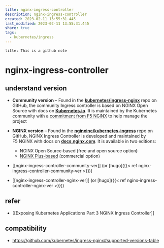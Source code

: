 ```yaml
---
title: nginx-ingress-controller
description: nginx-ingress-controller
created: 2023-02-11 13:55:31.445
last_modified: 2023-02-11 13:55:31.445
share: true
tags:
  - kubernetes/ingress
---
```


```ad-attention
title: This is a github note
```

# nginx-ingress-controller

## understand version

-   **Community version** – Found in the [**kubernetes/ingress-nginx**](https://github.com/kubernetes/ingress-nginx) repo on GitHub, the community Ingress controller is based on NGINX Open Source with docs on [**Kubernetes.io**](https://kubernetes.github.io/ingress-nginx/). It is maintained by the Kubernetes community with a [commitment from F5 NGINX](https://www.nginx.com/blog/nginx-sprint-2-0-clear-vision-fresh-code-new-commitments-to-open-source/#resources-for-kubernetes) to help manage the project

-   **NGINX version** – Found in the [**nginxinc/kubernetes-ingress**](https://github.com/nginxinc/kubernetes-ingress) repo on GitHub, NGINX Ingress Controller is developed and maintained by F5 NGINX with docs on [**docs.nginx.com**](https://docs.nginx.com/nginx-ingress-controller/). It is available in two editions:
    -   NGINX Open Source‑based (free and open source option)
    -   [NGINX Plus-based](https://www.nginx.com/products/nginx-ingress-controller/) (commercial option)

- [[nginx-ingress-controller-community-ver]] (or [hugo]({{< ref nginx-ingress-controller-community-ver >}}))
- [[nginx-ingress-controller-nginx-ver]] (or [hugo]({{< ref nginx-ingress-controller-nginx-ver >}}))

## refer

- [[Exposing Kubernetes Applications Part 3 NGINX Ingress Controller]] 

## compatibility

- https://github.com/kubernetes/ingress-nginx#supported-versions-table


